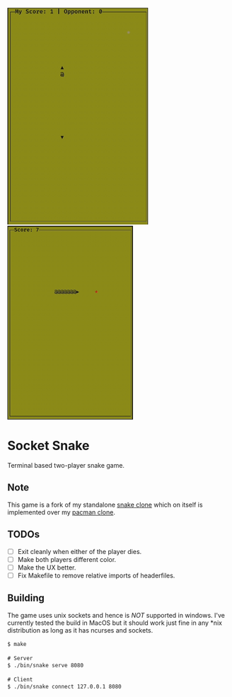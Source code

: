 ![multi-player gameplay](./gameplay.gif)
![single player gameplay](single-player-gameplay.gif)

# Socket Snake

Terminal based two-player snake game.


## Note

This game is a fork of my standalone
[snake clone](https://github.com/AravindVasudev/snake) which on itself is
implemented over my [pacman clone](https://github.com/AravindVasudev/pacman).

## TODOs

- [ ] Exit cleanly when either of the player dies.
- [ ] Make both players different color.
- [ ] Make the UX better.
- [ ] Fix Makefile to remove relative imports of headerfiles.

## Building

The game uses unix sockets and hence is *NOT* supported in windows. I've
currently tested the build in MacOS but it should work just fine in any *nix
distribution as long as it has ncurses and sockets.

```
$ make

# Server
$ ./bin/snake serve 8080

# Client
$ ./bin/snake connect 127.0.0.1 8080
```